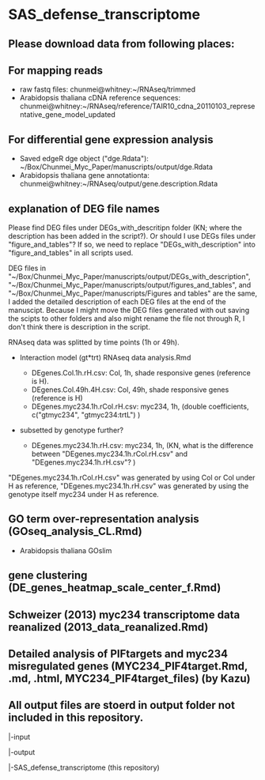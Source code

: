 # SAS_defense_transcriptome
## Please download data from following places:
## For mapping reads
* raw fastq files: chunmei@whitney:~/RNAseq/trimmed
* Arabidopsis thaliana cDNA reference sequences: chunmei@whitney:~/RNAseq/reference/TAIR10_cdna_20110103_representative_gene_model_updated

## For differential gene expression analysis
* Saved edgeR dge object ("dge.Rdata"): ~/Box/Chunmei_Myc_Paper/manuscripts/output/dge.Rdata
* Arabidopsis thaliana gene annotationta: chunmei@whitney:~/RNAseq/output/gene.description.Rdata

## explanation of DEG file names
Please find DEG files under DEGs_with_descritipn folder (KN; where the description has been added in the script?).
Or should I use DEGs files under "figure_and_tables"? If so, we need to replace "DEGs_with_description" into "figure_and_tables" in all scripts used.

DEG files in "~/Box/Chunmei_Myc_Paper/manuscripts/output/DEGs_with_description", "~/Box/Chunmei_Myc_Paper/manuscripts/output/figures_and_tables", and "~/Box/Chunmei_Myc_Paper/manuscripts/Figures and tables" are the same, I added the detailed description of each DEG files at the end of the manuscipt. Because I might move the DEG files generated with out saving the scipts to other folders and also might rename the file not through R, I don't think there is description in the script.

RNAseq data was splitted by time points (1h or 49h).

* Interaction model (gt*trt) RNAseq data analysis.Rmd
    + DEgenes.Col.1h.rH.csv: Col, 1h, shade responsive genes (reference is H).
    + DEgenes.Col.49h.4H.csv: Col, 49h, shade responsive genes (reference is H)
    + DEgenes.myc234.1h.rCol.rH.csv: myc234, 1h, (double coefficients, c("gtmyc234", "gtmyc234:trtL") )

* subsetted by genotype further?
    + DEgenes.myc234.1h.rH.csv: myc234, 1h, (KN, what is the difference between "DEgenes.myc234.1h.rCol.rH.csv" and "DEgenes.myc234.1h.rH.csv"? )

"DEgenes.myc234.1h.rCol.rH.csv" was generated by using Col or Col under H as reference, "DEgenes.myc234.1h.rH.csv" was generated by using the genotype itself myc234 under H as reference.


## GO term over-representation analysis (GOseq_analysis_CL.Rmd)
* Arabidopsis thaliana GOslim 

## gene clustering (DE_genes_heatmap_scale_center_f.Rmd)

## Schweizer (2013) myc234 transcriptome data reanalized (2013_data_reanalized.Rmd)

## Detailed analysis of PIFtargets and myc234 misregulated genes (MYC234_PIF4target.Rmd, .md, .html, MYC234_PIF4target_files) (by Kazu)

## All output files are stoerd in output folder not included in this repository.
  |-input
  
  |-output
  
  |-SAS_defense_transcriptome (this repository)
 
 



